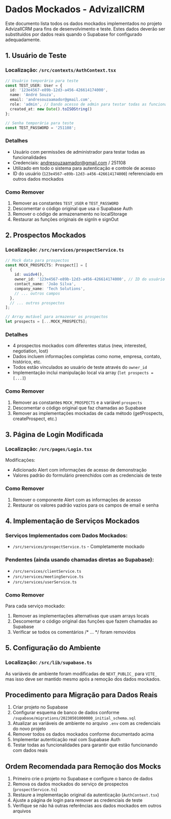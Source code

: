 # Dados Mockados - AdvizallCRM

Este documento lista todos os dados mockados implementados no projeto AdvizallCRM para fins de desenvolvimento e teste. Estes dados deverão ser substituídos por dados reais quando o Supabase for configurado adequadamente.

## 1. Usuário de Teste

### Localização: `/src/contexts/AuthContext.tsx` 

```typescript
// Usuário temporário para teste
const TEST_USER: User = {
  id: '123e4567-e89b-12d3-a456-426614174000',
  name: 'André Souza',
  email: 'andresouzaamador@gmail.com',
  role: 'admin', // Dando acesso de admin para testar todas as funcionalidades
  created_at: new Date().toISOString()
};

// Senha temporária para teste
const TEST_PASSWORD = '251108';
```

### Detalhes
- Usuário com permissões de administrador para testar todas as funcionalidades
- Credenciais: andresouzaamador@gmail.com / 251108
- Utilizado em todo o sistema para autenticação e controle de acesso
- ID do usuário (`123e4567-e89b-12d3-a456-426614174000`) referenciado em outros dados mockados

### Como Remover
1. Remover as constantes `TEST_USER` e `TEST_PASSWORD`
2. Descomentar o código original que usa o Supabase Auth
3. Remover o código de armazenamento no localStorage
4. Restaurar as funções originais de signIn e signOut

## 2. Prospectos Mockados

### Localização: `/src/services/prospectService.ts`

```typescript
// Mock data para prospectos
const MOCK_PROSPECTS: Prospect[] = [
  {
    id: uuidv4(),
    owner_id: '123e4567-e89b-12d3-a456-426614174000', // ID do usuário de teste
    contact_name: 'João Silva',
    company_name: 'Tech Solutions',
    // ... outros campos
  },
  // ... outros prospectos
];

// Array mutável para armazenar os prospectos
let prospects = [...MOCK_PROSPECTS];
```

### Detalhes
- 4 prospectos mockados com diferentes status (new, interested, negotiation, lost)
- Dados incluem informações completas como nome, empresa, contato, histórico, etc.
- Todos estão vinculados ao usuário de teste através do `owner_id`
- Implementação inclui manipulação local via array (`let prospects = [...]`)

### Como Remover
1. Remover as constantes `MOCK_PROSPECTS` e a variável `prospects`
2. Descomentar o código original que faz chamadas ao Supabase
3. Remover as implementações mockadas de cada método (getProspects, createProspect, etc.)

## 3. Página de Login Modificada

### Localização: `/src/pages/Login.tsx`

Modificações:
- Adicionado Alert com informações de acesso de demonstração
- Valores padrão do formulário preenchidos com as credenciais de teste

### Como Remover
1. Remover o componente Alert com as informações de acesso
2. Restaurar os valores padrão vazios para os campos de email e senha

## 4. Implementação de Serviços Mockados

### Serviços Implementados com Dados Mockados:
- `/src/services/prospectService.ts` - Completamente mockado

### Pendentes (ainda usando chamadas diretas ao Supabase):
- `/src/services/clientService.ts`
- `/src/services/meetingService.ts`
- `/src/services/userService.ts`

### Como Remover
Para cada serviço mockado:
1. Remover as implementações alternativas que usam arrays locais
2. Descomentar o código original das funções que fazem chamadas ao Supabase
3. Verificar se todos os comentários /* ... */ foram removidos

## 5. Configuração do Ambiente

### Localização: `/src/lib/supabase.ts`

As variáveis de ambiente foram modificadas de `NEXT_PUBLIC_` para `VITE_` mas isso deve ser mantido mesmo após a remoção dos dados mockados.

## Procedimento para Migração para Dados Reais

1. Criar projeto no Supabase
2. Configurar esquema de banco de dados conforme `/supabase/migrations/20230501000000_initial_schema.sql`
3. Atualizar as variáveis de ambiente no arquivo `.env` com as credenciais do novo projeto
4. Remover todos os dados mockados conforme documentado acima
5. Implementar autenticação real com Supabase Auth
6. Testar todas as funcionalidades para garantir que estão funcionando com dados reais

## Ordem Recomendada para Remoção dos Mocks

1. Primeiro crie o projeto no Supabase e configure o banco de dados
2. Remova os dados mockados do serviço de prospectos (`prospectService.ts`)
3. Restaure a implementação original da autenticação (`AuthContext.tsx`)
4. Ajuste a página de login para remover as credenciais de teste
5. Verifique se não há outras referências aos dados mockados em outros arquivos 